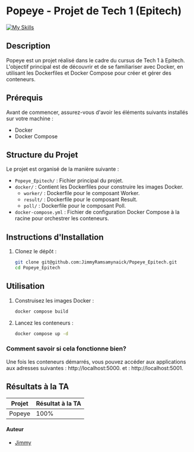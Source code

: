 # Popeye - Projet de Tech 1 (Epitech)
[![My Skills](https://skillicons.dev/icons?i=docker)](https://skillicons.dev)

## Description
Popeye est un projet réalisé dans le cadre du cursus de Tech 1 à Epitech. L'objectif principal est de découvrir et de se familiariser avec Docker, en utilisant les Dockerfiles et Docker Compose pour créer et gérer des conteneurs.

## Prérequis
Avant de commencer, assurez-vous d'avoir les éléments suivants installés sur votre machine :
- Docker
- Docker Compose

## Structure du Projet
Le projet est organisé de la manière suivante :
- `Popeye_Epitech/` : Fichier principal du projet.
- `docker/` : Contient les Dockerfiles pour construire les images Docker.
    - `worker/` : Dockerfile pour le composant Worker.
    - `result/` : Dockerfile pour le composant Result.
    - `poll/` : Dockerfile pour le composant Poll.
- `docker-compose.yml` : Fichier de configuration Docker Compose à la racine pour orchestrer les conteneurs.


## Instructions d'Installation

1. Clonez le dépôt :
   ```bash
   git clone git@github.com:JimmyRamsamynaick/Popeye_Epitech.git
   cd Popeye_Epitech

## Utilisation
1. Construisez les images Docker :
   ```bash
   docker compose build
   
2. Lancez les conteneurs :
    ```bash
   docker compose up -d

### Comment savoir si cela fonctionne bien?
Une fois les conteneurs démarrés, vous pouvez accéder aux applications aux adresses suivantes : http://localhost:5000. et : http://localhost:5001.

## Résultats à la TA
| Projet     | Résultat à la TA |
|------------|------------------|
| Popeye     | 100%             |

#### Auteur
- [Jimmy](https://github.com/JimmyRamsamynaick)